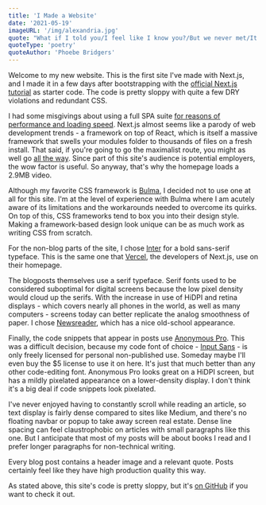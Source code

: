```yaml
---
title: 'I Made a Website'
date: '2021-05-19'
imageURL: '/img/alexandria.jpg'
quote: "What if I told you/I feel like I know you?/But we never met/It's for the best"
quoteType: 'poetry'
quoteAuthor: 'Phoebe Bridgers'
---
```


Welcome to my new website. This is the first site I've made with Next.js, and I made it in a few days after bootstrapping with the [official Next.js tutorial](https://nextjs.org/learn/basics/create-nextjs-app) as starter code. The code is pretty sloppy with quite a few DRY violations and redundant CSS.

I had some misgivings about using a full SPA suite [for reasons of performance and loading speed](https://danluu.com/web-bloat/). Next.js almost seems like a parody of web development trends - a framework on top of React, which is itself a massive framework that swells your modules folder to thousands of files on a fresh install. That said, if you're going to go the maximalist route, you might as well go [all the way](https://en.wikipedia.org/wiki/Gravity%27s_Rainbow). Since part of this site's audience is potential employers, the wow factor is useful. So anyway, that's why the homepage loads a 2.9MB video.

Although my favorite CSS framework is [Bulma](https://bulma.io/), I decided not to use one at all for this site. I'm at the level of experience with Bulma where I am acutely aware of its limitations and the workarounds needed to overcome its quirks. On top of this, CSS frameworks tend to box you into their design style. Making a framework-based design look unique can be as much work as writing CSS from scratch.

For the non-blog parts of the site, I chose [Inter](https://fonts.google.com/specimen/Inter) for a bold sans-serif typeface. This is the same one that [Vercel](https://vercel.com), the developers of Next.js, use on their homepage.

The blogposts themselves use a serif typeface. Serif fonts used to be considered suboptimal for digital screens because the low pixel density would cloud up the serifs. With the increase in use of HiDPI and retina displays - which covers nearly all phones in the world, as well as many computers - screens today can better replicate the analog smoothness of paper. I chose [Newsreader](https://fonts.google.com/specimen/Newsreader), which has a nice old-school appearance.

Finally, the code snippets that appear in posts use [Anonymous Pro](https://fonts.google.com/specimen/Anonymous+Pro). This was a difficult decision, because my code font of choice - [Input Sans](https://djr.com/input/) - is only freely licensed for personal non-published use. Someday maybe I'll even buy the $5 license to use it on here. It's just that much better than any other code-editing font. Anonymous Pro looks great on a HiDPI screen, but has a mildly pixelated appearance on a lower-density display. I don't think it's a big deal if code snippets look pixelated.

I've never enjoyed having to constantly scroll while reading an article, so text display is fairly dense compared to sites like Medium, and there's no floating navbar or popup to take away screen real estate. Dense line spacing can feel claustrophobic on articles with small paragraphs like this one. But I anticipate that most of my posts will be about books I read and I prefer longer paragraphs for non-technical writing.

Every blog post contains a header image and a relevant quote. Posts certainly feel like they have high production quality this way.

As stated above, this site's code is pretty sloppy, but it's [on GitHub](https://github.com/mythmakerseven/website) if you want to check it out.
